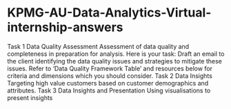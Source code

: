 # KPMG-AU-Data-Analytics-Virtual-internship-answers
Task 1
Data Quality Assessment
Assessment of data quality and completeness in preparation for analysis.
Here is your task:
Draft an email to the client identifying the data quality issues and strategies to mitigate these issues. Refer to ‘Data Quality Framework Table’ and resources below for criteria and dimensions which you should consider.
Task 2
Data Insights
Targeting high value customers based on customer demographics and attributes.
Task 3
Data Insights and Presentation
Using visualisations to present insights
